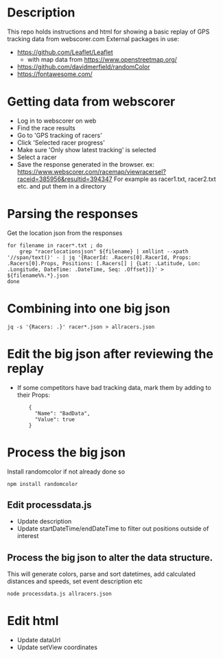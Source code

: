 # Description
This repo holds instructions and html for showing a basic replay of GPS tracking data from webscorer.com
External packages in use:
 - https://github.com/Leaflet/Leaflet
   - with map data from https://www.openstreetmap.org/
 - https://github.com/davidmerfield/randomColor
 - https://fontawesome.com/

# Getting data from webscorer
 - Log in to webscorer on web
 - Find the race results
 - Go to 'GPS tracking of racers'
 - Click 'Selected racer progress'
 - Make sure 'Only show latest tracking' is selected
 - Select a racer
 - Save the response generated in the browser. ex: https://www.webscorer.com/racemap/viewracersel?raceid=385956&resultid=394347
    For example as racer1.txt, racer2.txt etc. and put them in a directory

# Parsing the responses
Get the location json from the responses
```
for filename in racer*.txt ; do
    grep "racerlocationsjson" ${filename} | xmllint --xpath '//span/text()' - | jq '{RacerId: .Racers[0].RacerId, Props: .Racers[0].Props, Positions: [.Racers[] | {Lat: .Latitude, Lon: .Longitude, DateTime: .DateTime, Seq: .Offset}]}' > ${filename%%.*}.json
done
```

# Combining into one big json
```
jq -s '{Racers: .}' racer*.json > allracers.json
```

# Edit the big json after reviewing the replay
 - If some competitors have bad tracking data, mark them by adding to their Props:
 ```
        {
          "Name": "BadData",
          "Value": true
        }
 ```

# Process the big json
Install randomcolor if not already done so
```
npm install randomcolor
```
## Edit processdata.js
 - Update description
 - Update startDateTime/endDateTime to filter out positions outside of interest
## Process the big json to alter the data structure.
This will generate colors, parse and sort datetimes, add calculated distances and speeds, set event description etc
```
node processdata.js allracers.json
```

# Edit html
 - Update dataUrl
 - Update setView coordinates
